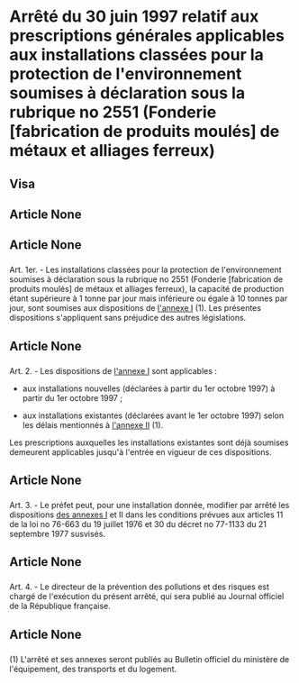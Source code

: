 # Arrêté du 30 juin 1997 relatif aux prescriptions générales applicables aux    installations classées pour la protection de l'environnement soumises à    déclaration sous la rubrique no 2551 (Fonderie [fabrication de produits    moulés] de métaux et alliages ferreux)

## Visa

## Article None

### 

## Article None

### 

Art. 1er. -  Les installations classées pour la protection de     l'environnement soumises à déclaration sous la rubrique no 2551 (Fonderie     [fabrication de produits moulés] de métaux et alliages ferreux), la capacité     de production étant supérieure à 1 tonne par jour mais inférieure ou égale à     10 tonnes par jour, sont soumises aux dispositions de [l'annexe I](#annexe-i-:-prescriptions-générales-et-faisant-l’objet-du-contrôle-périodique-applicables-aux-installations-classées-pour-la-protection-de-l’environnement-soumises-à-déclaration-sous-la-rubrique-n°-2551) (1). Les     présentes dispositions s'appliquent sans préjudice des autres législations.

## Article None

### 

Art. 2. -  Les dispositions de [l'annexe I](#annexe-i-:-prescriptions-générales-et-faisant-l’objet-du-contrôle-périodique-applicables-aux-installations-classées-pour-la-protection-de-l’environnement-soumises-à-déclaration-sous-la-rubrique-n°-2551) sont applicables :

- aux installations nouvelles (déclarées à partir du 1er octobre 1997) à     partir du 1er octobre 1997 ;

- aux installations existantes (déclarées avant le 1er octobre 1997) selon     les délais mentionnés à [l'annexe II](#annexe-ii) (1).

Les prescriptions auxquelles les installations existantes sont déjà soumises     demeurent applicables jusqu'à l'entrée en vigueur de ces dispositions.

## Article None

### 

Art. 3. -  Le préfet peut, pour une installation donnée, modifier par arrêté     les dispositions [des annexes I](#annexe-i-:-prescriptions-générales-et-faisant-l’objet-du-contrôle-périodique-applicables-aux-installations-classées-pour-la-protection-de-l’environnement-soumises-à-déclaration-sous-la-rubrique-n°-2551) et II dans les conditions prévues aux articles     11 de la loi no 76-663 du 19 juillet 1976 et 30 du décret no 77-1133 du 21     septembre 1977 susvisés.

## Article None

### 

Art. 4. -  Le directeur de la prévention des pollutions et des risques est     chargé de l'exécution du présent arrêté, qui sera publié au Journal officiel     de la République française.

## Article None

### 

(1) L'arrêté et ses annexes seront publiés au Bulletin officiel du ministère     de l'équipement, des transports et du logement.